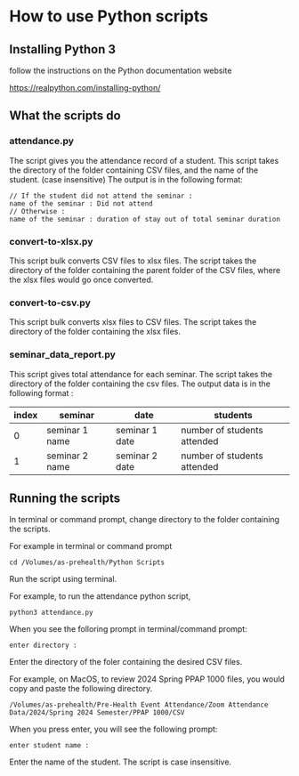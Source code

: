 # How to use Python scripts

## Installing Python 3

follow the instructions on the Python documentation website

https://realpython.com/installing-python/

## What the scripts do

### attendance.py
The script gives you the attendance record of a student.
This script takes the directory of the folder containing CSV files, and the name of the student. (case insensitive)
The output is in the following format:

```
// If the student did not attend the seminar :
name of the seminar : Did not attend
// Otherwise :
name of the seminar : duration of stay out of total seminar duration
```

### convert-to-xlsx.py
This script bulk converts CSV files to xlsx files.
The script takes the directory of the folder containing the parent folder of the CSV files, where the xlsx files would go once converted.

### convert-to-csv.py
This script bulk converts xlsx files to CSV files.
The script takes the directory of the folder containing the xlsx files.

### seminar_data_report.py
This script gives total attendance for each seminar.
The script takes the directory of the folder containing the csv files.
The output data is in the following format : 

| index  | seminar | date | students |
| -- | --------------- | -------------- | --------------------------- |
| 0  | seminar 1 name  | seminar 1 date | number of students attended |
| 1  | seminar 2 name  | seminar 2 date | number of students attended |

## Running the scripts

In terminal or command prompt, change directory to the folder containing the scripts.

For example in terminal or command prompt
```
cd /Volumes/as-prehealth/Python Scripts
```

Run the script using terminal.

For example, to run the attendance python script,
```
python3 attendance.py
```

When you see the folloring prompt in terminal/command prompt:

```
enter directory :
```

Enter the directory of the foler containing the desired CSV files.

For example, on MacOS, to review 2024 Spring PPAP 1000 files, you would copy and paste the following directory.

```
/Volumes/as-prehealth/Pre-Health Event Attendance/Zoom Attendance Data/2024/Spring 2024 Semester/PPAP 1000/CSV
```

When you press enter, you will see the following prompt:

```
enter student name :
```

Enter the name of the student. The script is case insensitive.